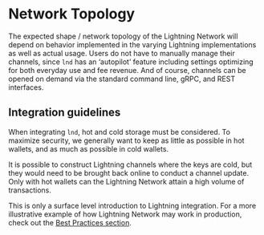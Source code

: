 # Network Topology

The expected shape / network topology of the Lightning Network will depend on behavior implemented in the varying Lightning implementations as well as actual usage. Users do not have to manually manage their channels, since `lnd` has an ‘autopilot’ feature including settings optimizing for both everyday use and fee revenue. And of course, channels can be opened on demand via the standard command line, gRPC, and REST interfaces.

## Integration guidelines

When integrating `lnd`, hot and cold storage must be considered. To maximize security, we generally want to keep as little as possible in hot wallets, and as much as possible in cold wallets.

It is possible to construct Lightning channels where the keys are cold, but they would need to be brought back online to conduct a channel update. Only with hot wallets can the Lightning Network attain a high volume of transactions.

This is only a surface level introduction to Lightning integration. For a more illustrative example of how Lightning Network may work in production, check out the [Best Practices section](../advanced-best-practices/overview.md).

